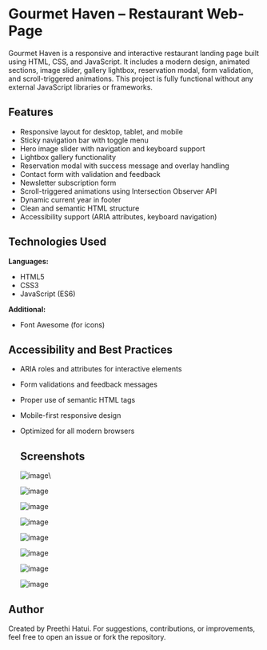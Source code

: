 # Gourmet Haven – Restaurant Web-Page

Gourmet Haven is a responsive and interactive restaurant landing page built using HTML, CSS, and JavaScript. It includes a modern design, animated sections, image slider, gallery lightbox, reservation modal, form validation, and scroll-triggered animations. This project is fully functional without any external JavaScript libraries or frameworks.

## Features

- Responsive layout for desktop, tablet, and mobile
- Sticky navigation bar with toggle menu
- Hero image slider with navigation and keyboard support
- Lightbox gallery functionality
- Reservation modal with success message and overlay handling
- Contact form with validation and feedback
- Newsletter subscription form
- Scroll-triggered animations using Intersection Observer API
- Dynamic current year in footer
- Clean and semantic HTML structure
- Accessibility support (ARIA attributes, keyboard navigation)

## Technologies Used

**Languages:**
- HTML5
- CSS3
- JavaScript (ES6)

**Additional:**
- Font Awesome (for icons)

## Accessibility and Best Practices

- ARIA roles and attributes for interactive elements
- Form validations and feedback messages
- Proper use of semantic HTML tags
- Mobile-first responsive design
- Optimized for all modern browsers

  ## Screenshots
  ![image](https://github.com/user-attachments/assets/df7d1c36-d826-42b2-a2a2-5067e12ee912)\

  ![image](https://github.com/user-attachments/assets/de0a0c4e-ecbf-4aab-9179-16e26a50999b)

  ![image](https://github.com/user-attachments/assets/b65e706c-fdb8-463c-9ed8-b9e64156af2f)

  ![image](https://github.com/user-attachments/assets/56d8d973-bcc6-4d76-8ae1-2ec3fe7a3713)

  ![image](https://github.com/user-attachments/assets/7e2bcbd0-e661-46ef-9864-1f6274f81b46)

  ![image](https://github.com/user-attachments/assets/98d9a96a-a3d1-495a-bed1-ac007fe565cb)

  ![image](https://github.com/user-attachments/assets/858cb912-50ec-43b7-b8a1-a2aaaaa0e888)

  ![image](https://github.com/user-attachments/assets/dd52a5d7-79ea-41a8-bed1-c890833df139)



## Author

Created by Preethi Hatui. For suggestions, contributions, or improvements, feel free to open an issue or fork the repository.

